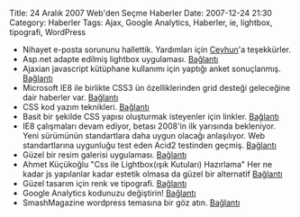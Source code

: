 Title: 24 Aralık 2007 Web&#039;den Seçme Haberler
Date: 2007-12-24 21:30
Category: Haberler
Tags: Ajax, Google Analytics, Haberler, ie, lightbox, tipografi, WordPress

-   Nihayet e-posta sorununu hallettik. Yardımları için [Ceyhun][]'a
    teşekkürler.
-   Asp.net adapte edilmiş lightbox uygulaması. [Bağlantı][]
-   Ajaxian javascript kütüphane kullanımı için yaptığı anket
    sonuçlanmış. [Bağlantı][1]
-   Microsoft IE8 ile birlikte CSS3 ün özelliklerinden grid desteği
    geleceğine dair haberler var. [Bağlantı][2]
-   CSS kod yazım teknikleri. [Bağlantı][3]
-   Basit bir şekilde CSS yapısı oluşturmak isteyenler için linkler.
    [Bağlantı][4]
-   IE8 çalışmaları devam ediyor, betası 2008'in ilk yarısında
    bekleniyor. Yeni sürümünün standartlara daha uygun olacağı
    anlaşılıyor. Web standartlarına uygunluğu test eden Acid2 testinden
    geçmiş. [Bağlantı][5]
-   Güzel bir resim galerisi uygulaması. [Bağlantı][6]
-   Ahmet Küçükoğlu "Css ile Lightbox(ışık Kutuları) Hazırlama" Her ne
    kadar js yapılanlar kadar estetik olmasa da güzel bir alternatif
    [Bağlantı][7]
-   Güzel tasarım için renk ve tipografi. [Bağlantı][8]
-   Google Analytics kodunuzu değiştirin! [Bağlantı][9]
-   SmashMagazine wordpress temasına bir göz atın. [Bağlantı][10]

</p>

  [Ceyhun]: http://www.jayhoon.com/
  [Bağlantı]: http://www.codeproject.com/KB/ajax/Dynamic_AJAX_Modal_Popup.aspx
    "aspinet ve lightbox"
  [1]: http://ajaxian.com/archives/2007-ajax-tools-usage-survey-results
    "ajax kullananlar"
  [2]: http://www.w3.org/TR/2007/WD-css3-grid-20070905/ "Grid"
  [3]: http://thedesigncanopy.com/2007/12/17/writing-css-code-inline-andorvs-block/
    "css yaz"
  [4]: http://vandelaydesign.com/blog/design/css-layout-tools/
    "css yapıları"
  [5]: http://channel9.msdn.com/Showpost.aspx?postid=367207 "ACID2"
  [6]: http://www.dynamicdrive.com/dynamicindex17/featuredcontentglider.htm
    "slideshow"
  [7]: http://www.ahmetblog.net/css-ile-lightboxisik-kutulari-hazirlama/
    "css ile lightbox"
  [8]: http://www.colourlovers.com/blog/2007/12/19/color-and-typography-in-good-design/
    "renk ve tipografi"
  [9]: http://beyn.org/google-analytics-kodunu-degistirin/
    "Google Analitics kodunu değiştirin"
  [10]: http://www.smashingmagazine.com/2007/12/21/dilectio-a-smashing-wordpress-theme/
    "wordpress teması"
